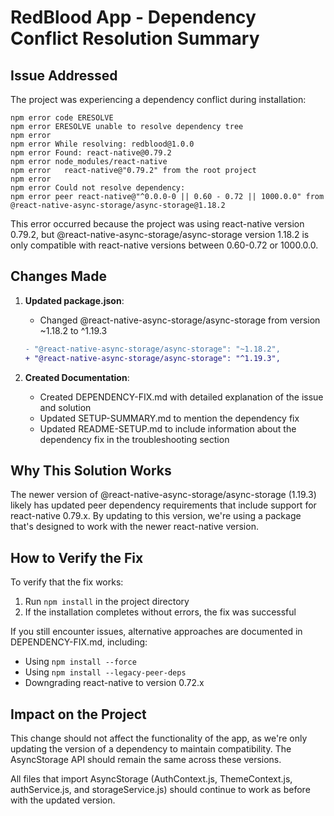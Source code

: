 # RedBlood App - Dependency Conflict Resolution Summary

## Issue Addressed

The project was experiencing a dependency conflict during installation:

```
npm error code ERESOLVE
npm error ERESOLVE unable to resolve dependency tree
npm error
npm error While resolving: redblood@1.0.0
npm error Found: react-native@0.79.2
npm error node_modules/react-native
npm error   react-native@"0.79.2" from the root project
npm error
npm error Could not resolve dependency:
npm error peer react-native@"^0.0.0-0 || 0.60 - 0.72 || 1000.0.0" from @react-native-async-storage/async-storage@1.18.2
```

This error occurred because the project was using react-native version 0.79.2, but @react-native-async-storage/async-storage version 1.18.2 is only compatible with react-native versions between 0.60-0.72 or 1000.0.0.

## Changes Made

1. **Updated package.json**:
   - Changed @react-native-async-storage/async-storage from version ~1.18.2 to ^1.19.3
   ```diff
   - "@react-native-async-storage/async-storage": "~1.18.2",
   + "@react-native-async-storage/async-storage": "^1.19.3",
   ```

2. **Created Documentation**:
   - Created DEPENDENCY-FIX.md with detailed explanation of the issue and solution
   - Updated SETUP-SUMMARY.md to mention the dependency fix
   - Updated README-SETUP.md to include information about the dependency fix in the troubleshooting section

## Why This Solution Works

The newer version of @react-native-async-storage/async-storage (1.19.3) likely has updated peer dependency requirements that include support for react-native 0.79.x. By updating to this version, we're using a package that's designed to work with the newer react-native version.

## How to Verify the Fix

To verify that the fix works:

1. Run `npm install` in the project directory
2. If the installation completes without errors, the fix was successful

If you still encounter issues, alternative approaches are documented in DEPENDENCY-FIX.md, including:
- Using `npm install --force`
- Using `npm install --legacy-peer-deps`
- Downgrading react-native to version 0.72.x

## Impact on the Project

This change should not affect the functionality of the app, as we're only updating the version of a dependency to maintain compatibility. The AsyncStorage API should remain the same across these versions.

All files that import AsyncStorage (AuthContext.js, ThemeContext.js, authService.js, and storageService.js) should continue to work as before with the updated version.